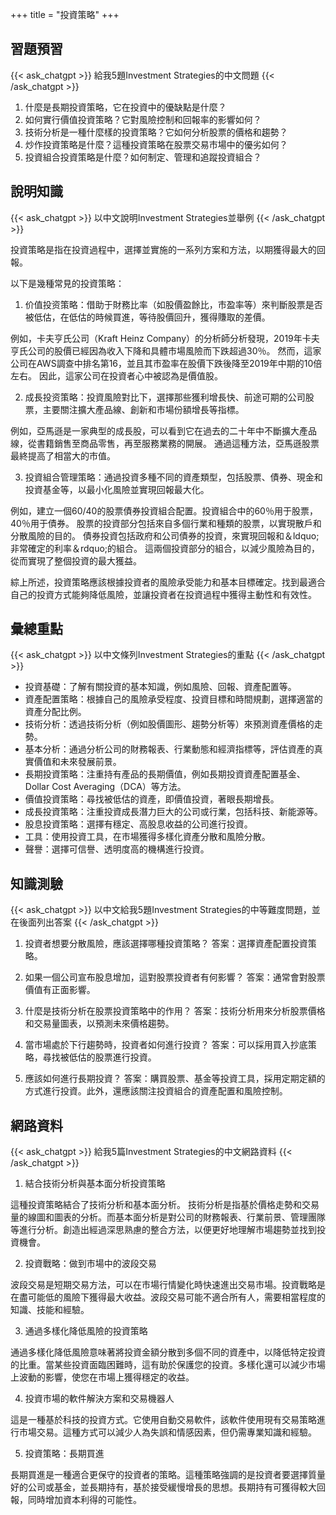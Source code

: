+++
title = "投資策略"
+++
## 習題預習
{{< ask_chatgpt >}}
給我5題Investment Strategies的中文問題
{{< /ask_chatgpt >}}



1. 什麼是長期投資策略，它在投資中的優缺點是什麼？
2. 如何實行價值投資策略？它對風險控制和回報率的影響如何？
3. 技術分析是一種什麼樣的投資策略？它如何分析股票的價格和趨勢？
4. 炒作投資策略是什麼？這種投資策略在股票交易市場中的優劣如何？
5. 投資組合投資策略是什麼？如何制定、管理和追蹤投資組合？   

## 說明知識
{{< ask_chatgpt >}}
以中文說明Investment Strategies並舉例
{{< /ask_chatgpt >}}



投資策略是指在投資過程中，選擇並實施的一系列方案和方法，以期獲得最大的回報。

以下是幾種常見的投資策略：

1. 价值投资策略：借助于財務比率（如股價盈餘比，市盈率等）來判斷股票是否被低估，在低估的時候買進，等待股價回升，獲得賺取的差價。

例如，卡夫亨氏公司（Kraft Heinz Company）的分析師分析發現，2019年卡夫亨氏公司的股價已經因為收入下降和具體市場風險而下跌超過30％。 然而，這家公司在AWS調查中排名第16，並且其市盈率在股價下跌後降至2019年中期的10倍左右。 因此，這家公司在投資者心中被認為是價值股。

2. 成長投资策略：投資風險對比下，選擇那些獲利增長快、前途可期的公司股票，主要關注擴大產品線、創新和市場份額增長等指標。

例如，亞馬遜是一家典型的成長股，可以看到它在過去的二十年中不斷擴大產品線，從書籍銷售至商品零售，再至服務業務的開展。 通過這種方法，亞馬遜股票最終提高了相當大的市值。

3. 投資組合管理策略：通過投資多種不同的資產類型，包括股票、債券、現金和投資基金等，以最小化風險並實現回報最大化。

例如，建立一個60/40的股票債券投資組合配置。投資組合中的60％用于股票，40％用于債券。 股票的投資部分包括來自多個行業和種類的股票，以實現散戶和分散風險的目的。 債券投資包括政府和公司債券的投資，來實現回報和＆ldquo;非常確定的利率＆rdquo;的組合。 這兩個投資部分的組合，以減少風險為目的，從而實現了整個投資的最大獲益。

綜上所述，投資策略應該根據投資者的風險承受能力和基本目標確定。找到最適合自己的投資方式能夠降低風險，並讓投資者在投資過程中獲得主動性和有效性。   

## 彙總重點
{{< ask_chatgpt >}}
以中文條列Investment Strategies的重點
{{< /ask_chatgpt >}}



- 投資基礎：了解有關投資的基本知識，例如風險、回報、資產配置等。
- 資產配置策略：根據自己的風險承受程度、投資目標和時間規劃，選擇適當的資產分配比例。
- 技術分析：透過技術分析（例如股價圖形、趨勢分析等）來預測資產價格的走勢。
- 基本分析：通過分析公司的財務報表、行業動態和經濟指標等，評估資產的真實價值和未來發展前景。
- 長期投資策略：注重持有產品的長期價值，例如長期投資資產配置基金、Dollar Cost Averaging（DCA）等方法。
- 價值投資策略：尋找被低估的資產，即價值投資，著眼長期增長。
- 成長投資策略：注重投資成長潛力巨大的公司或行業，包括科技、新能源等。
- 股息投資策略：選擇有穩定、高股息收益的公司進行投資。 
- 工具：使用投資工具，在市場獲得多樣化資產分散和風險分散。
- 聲譽：選擇可信譽、透明度高的機構進行投資。   

## 知識測驗
{{< ask_chatgpt >}}
以中文給我5題Investment Strategies的中等難度問題，並在後面列出答案
{{< /ask_chatgpt >}}



1. 投資者想要分散風險，應該選擇哪種投資策略？
答案：選擇資產配置投資策略。

2. 如果一個公司宣布股息增加，這對股票投資者有何影響？
答案：通常會對股票價值有正面影響。

3. 什麼是技術分析在股票投資策略中的作用？
答案：技術分析用來分析股票價格和交易量圖表，以預測未來價格趨勢。

4. 當市場處於下行趨勢時，投資者如何進行投資？
答案：可以採用買入抄底策略，尋找被低估的股票進行投資。

5. 應該如何進行長期投資？
答案：購買股票、基金等投資工具，採用定期定額的方式進行投資。此外，還應該關注投資組合的資產配置和風險控制。   

## 網路資料
{{< ask_chatgpt >}}
給我5篇Investment Strategies的中文網路資料
{{< /ask_chatgpt >}}



1. 結合技術分析與基本面分析投資策略

這種投資策略結合了技術分析和基本面分析。 技術分析是指基於價格走勢和交易量的線圖和圖表的分析。而基本面分析是對公司的財務報表、行業前景、管理團隊等進行分析。創造出經過深思熟慮的整合方法，以便更好地理解市場趨勢並找到投資機會。

2. 投資戰略：做到市場中的波段交易

波段交易是短期交易方法，可以在市場行情變化時快速進出交易市場。投資戰略是在盡可能低的風險下獲得最大收益。波段交易可能不適合所有人，需要相當程度的知識、技能和經驗。

3. 通過多樣化降低風險的投資策略

通過多樣化降低風險意味著將投資金額分散到多個不同的資產中，以降低特定投資的比重。當某些投資面臨困難時，這有助於保護您的投資。多樣化還可以減少市場上波動的影響，使您在市場上獲得穩定的收益。

4. 投資市場的軟件解決方案和交易機器人

這是一種基於科技的投資方式。它使用自動交易軟件，該軟件使用現有交易策略進行市場交易。這種方式可以減少人為失誤和情感因素，但仍需專業知識和經驗。

5. 投資策略：長期買進

長期買進是一種適合更保守的投資者的策略。這種策略強調的是投資者要選擇質量好的公司或基金，並長期持有，基於接受緩慢增長的思想。長期持有可獲得較大回報，同時增加資本利得的可能性。   

